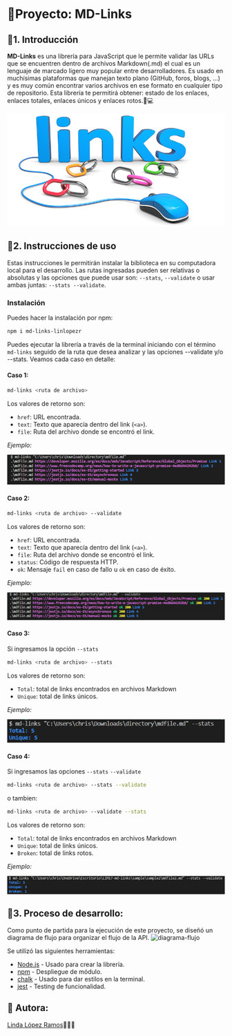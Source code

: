 # 📎Proyecto: MD-Links

## 📍1. Introducción

**MD-Links** es una librería para JavaScript que le permite validar las URLs que se encuentren dentro de archivos Markdown(.md) el cual es un lenguaje de marcado ligero muy popular entre desarrolladores. Es usado en muchísimas plataformas que manejan texto plano (GitHub, foros, blogs, ...) y es muy común encontrar varios archivos en ese formato en cualquier tipo de repositorio.
Esta librería te permitirá obtener: estado de los enlaces, enlaces totales, enlaces únicos y enlaces rotos.📎💻

![md-links](https://github.com/lindalopezc/LIM17-md-links/blob/main/img/links-img.jpg)

## 📍2. Instrucciones de uso

Estas instrucciones le permitirán instalar la biblioteca en su computadora local para el desarrollo.
Las rutas ingresadas pueden ser relativas o absolutas y las opciones que puede usar son: `--stats`, `--validate` o usar ambas juntas: `--stats --validate`.

### Instalación
Puedes hacer la instalación por npm:

```sh
npm i md-links-linlopezr
```

Puedes ejecutar la librería a través de la terminal iniciando con el término `md-links` seguido de la ruta que desea analizar y las opciones --validate y/o --stats.
Veamos cada caso en detalle:

#### Caso 1:

```sh
md-links <ruta de archivo>
```
Los valores de retorno son:

* `href`: URL encontrada.
* `text`: Texto que aparecía dentro del link (`<a>`).
* `file`: Ruta del archivo donde se encontró el link.

*Ejemplo:*

![md-links](https://github.com/lindalopezc/LIM17-md-links/blob/main/img/ejemplo1.png)

#### Caso 2:

```sh
md-links <ruta de archivo> --validate
```
Los valores de retorno son:

* `href`: URL encontrada.
* `text`: Texto que aparecía dentro del link (`<a>`).
* `file`: Ruta del archivo donde se encontró el link.
* `status`: Código de respuesta HTTP.
* `ok`: Mensaje `fail` en caso de fallo u `ok` en caso de éxito.

*Ejemplo:*

![md-links](https://github.com/lindalopezc/LIM17-md-links/blob/main/img/ejemplo2.png)

#### Caso 3:

Si ingresamos la opción `--stats`

```sh
md-links <ruta de archivo> --stats
```
Los valores de retorno son:

* `Total`: total de links encontrados en archivos Markdown
* `Unique`: total de links únicos.

*Ejemplo:*

![md-links](https://github.com/lindalopezc/LIM17-md-links/blob/main/img/ejemplo3.png)

#### Caso 4:

Si ingresamos las opciones `--stats` `--validate`

```sh
md-links <ruta de archivo> --stats --validate
```
o tambien:

```sh
md-links <ruta de archivo> --validate --stats
```
Los valores de retorno son:

* `Total`: total de links encontrados en archivos Markdown
* `Unique`: total de links únicos.
* `Broken`: total de links rotos.

*Ejemplo:*

![md-links](https://github.com/lindalopezc/LIM17-md-links/blob/main/img/ejemplo4.png)

## 📍3. Proceso de desarrollo:

Como punto de partida para la ejecución de este proyecto, se diseñó un diagrama de flujo para organizar el flujo de la API.
![diagrama-flujo](https://github.com/lindalopezc/LIM17-md-links/blob/main/img/MD-Links%20Linda%20L%C3%B3pez.jpg)

Se utilizó las siguientes herramientas:
- [Node.js](https://nodejs.org/en/) - Usado para crear la librería.
- [npm](https://www.npmjs.com/) - Despliegue de módulo.
- [chalk](https://www.npmjs.com/package/chalk/v/4.1.0) - Usado para dar estilos en la terminal.
- [jest](https://jestjs.io/docs/api) - Testing de funcionalidad.

## 📍 Autora:
[Linda López Ramos](https://github.com/lindalopezc)💁🏻‍♀️
